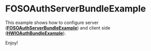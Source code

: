 FOSOAuthServerBundleExample
========================

This example shows how to configure server ([**FOSOAuthServerBundleExample**][1]) and client side ([**HWIOAuthBundleExample**][2]).



Enjoy!

[1]: https://github.com/dark0q/FOSOAuthServerBundleExample
[2]: https://github.com/dark0q/FOSOAuthServerBundleExample
